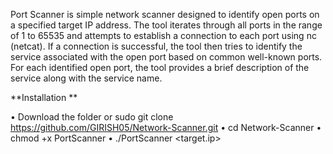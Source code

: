 Port Scanner is simple network scanner designed to identify open ports on a specified target IP address. The tool iterates through all ports in the range of 1 to 65535 and attempts to establish a connection to each port using nc (netcat). If a connection is successful, the tool then tries to identify the service associated with the open port based on common well-known ports.
For each identified open port, the tool provides a brief description of the service along with the service name. 

**Installation **

•	Download the folder or sudo git clone https://github.com/GIRISH05/Network-Scanner.git
•	cd Network-Scanner
•	chmod +x PortScanner
•	./PortScanner <target.ip>

